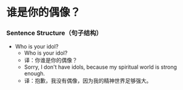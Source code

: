 # 谁是你的偶像？

### Sentence Structure（句子结构）

- Who is your idol?
  - Who is your idol?
  - 译：你谁是你的偶像？
  - Sorry, I don't have idols, because my spiritual world is strong enough.
  - 译：抱歉，我没有偶像，因为我的精神世界足够强大。
